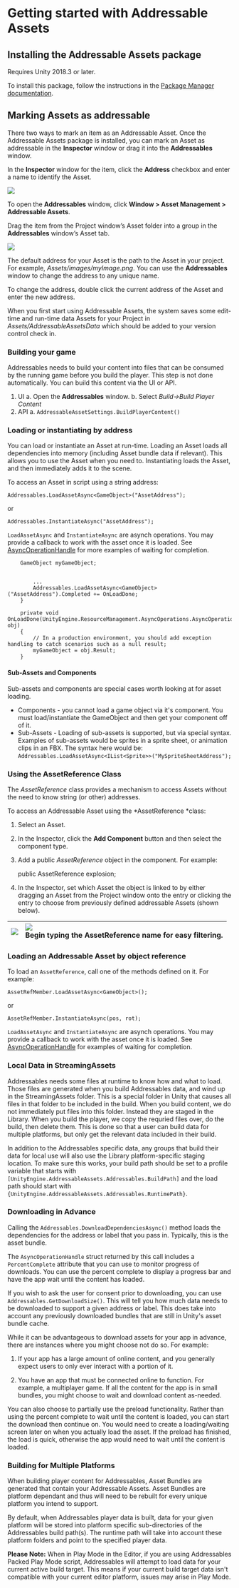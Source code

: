 # Getting started with Addressable Assets

## Installing the Addressable Assets package

Requires Unity 2018.3 or later.

To install this package, follow the instructions in the [Package Manager documentation](https://docs.unity3d.com/Packages/com.unity.package-manager-ui@1.7/manual/index.html).

## Marking Assets as addressable

There two ways to mark an item as an Addressable Asset. Once the Addressable Assets package is installed, you can mark an Asset as addressable in the __Inspector__ window or drag it into the __Addressables__ window.

In the __Inspector__ window for the item, click the __Address__ checkbox and enter a name to identify the Asset.

![](images/inspectorcheckbox.png)

To open the **Addressables** window, click __Window &gt; Asset Management &gt; Addressable Assets__.

Drag the item from the Project window’s Asset folder into a group in the __Addressables__ window’s Asset tab.

![](images/addressableswindow.png)

The default address for your Asset is the path to the Asset in your project. For example, *Assets/images/myImage.png*. You can use the **Addressables** window to change the address to any unique name.

To change the address, double click the current address of the Asset and enter the new address.

When you first start using Addressable Assets, the system saves some edit-time and run-time data Assets for your Project in *Assets/AddressableAssetsData* which should be added to your version control check in.

### Building your game
Addressables needs to build your content into files that can be consumed by the running game before you build the player.  This step is not done automatically.  You can build this content via the UI or API.
1. UI
a. Open the __Addressables__ window.
b. Select _Build->Build Player Content_
2. API
a. `AddressableAssetSettings.BuildPlayerContent()`

### Loading or instantiating by address

You can load or instantiate an Asset at run-time. Loading an Asset loads all dependencies into memory (including Asset bundle data if relevant). This allows you to use the Asset when you need to. Instantiating loads the Asset, and then immediately adds it to the scene.

To access an Asset in script using a string address:

`Addressables.LoadAssetAsync<GameObject>("AssetAddress");`

or

`Addressables.InstantiateAsync("AssetAddress");`

`LoadAssetAsync` and `InstantiateAsync` are asynch operations. You may provide a callback to work with the asset once it is loaded. See [AsyncOperationHandle](AddressableAssetsAsyncOperationHandle) for more examples of waiting for completion.

```
    GameObject myGameObject;
    
    
        ...
        Addressables.LoadAssetAsync<GameObject>("AssetAddress").Completed += OnLoadDone;
    }

    private void OnLoadDone(UnityEngine.ResourceManagement.AsyncOperations.AsyncOperationHandle<GameObject> obj)
    {
        // In a production environment, you should add exception handling to catch scenarios such as a null result;
        myGameObject = obj.Result;
    }
```

#### Sub-Assets and Components
Sub-assets and components are special cases worth looking at for asset loading.  
* Components - you cannot load a game object via it's component.  You must load/instantiate the GameObject and then get your component off of it.
* Sub-Assets - Loading of sub-assets is supported, but via special syntax.  Examples of sub-assets would be sprites in a sprite sheet, or animation clips in an FBX. The syntax here would be: `Addressables.LoadAssetAsync<IList<Sprite>>("MySpriteSheetAddress");`

### Using the AssetReference Class

The *AssetReference* class provides a mechanism to access Assets without the need to know string (or other) addresses.

To access an Addressable Asset using the *AssetReference *class:

1. Select an Asset.
2. In the Inspector, click the __Add Component__ button and then select the component type.
3. Add a public *AssetReference* object in the component.  For example:

    public AssetReference explosion;

4. In the Inspector, set which Asset the object is linked to by either dragging an Asset from the Project window onto the entry or clicking the entry to choose from previously defined addressable Assets (shown below).

| ![](images/Inspectorreferenceselection1.png) | ![](images/Inspectorreferenceselection2.png) <br/>Begin typing the AssetReference name for easy filtering.  |
|:---|:---|

### Loading an Addressable Asset by object reference

To load an `AssetReference`, call one of the methods defined on it. For example:

`AssetRefMember.LoadAssetAsync<GameObject>();`

or

`AssetRefMember.InstantiateAsync(pos, rot);`

`LoadAssetAsync` and `InstantiateAsync` are asynch operations. You may provide a callback to work with the asset once it is loaded. See [AsyncOperationHandle](AddressableAssetsAsyncOperationHandle) for examples of waiting for completion. 

### Local Data in StreamingAssets
Addressables needs some files at runtime to know how and what to load.  Those files are generated when you build Addressables data, and wind up in the StreamingAssets folder.  This is a special folder in Unity that causes all files in that folder to be included in the build.  When you build content, we do not immediately put files into this folder.  Instead they are staged in the Library.  When you build the player, we copy the requried files over, do the build, then delete them.  This is done so that a user can build data for multiple platforms, but only get the relevant data included in their build. 

In addition to the Addressables specific data, any groups that build their data for local use will also use the Library platform-specific staging location.  To make sure this works, your build path should be set to a profile variable that starts with `[UnityEngine.AddressableAssets.Addressables.BuildPath]` and the load path should start with `{UnityEngine.AddressableAssets.Addressables.RuntimePath}`.

### Downloading in Advance

Calling the `Addressables.DownloadDependenciesAsync()` method loads the dependencies for the address or label that you pass in. Typically, this is the asset bundle.

The `AsyncOperationHandle` struct returned by this call includes a `PercentComplete` attribute that you can use to monitor progress of downloads. You can use the percent complete to display a progress bar and have the app wait until the content has loaded.

If you wish to ask the user for consent prior to downloading, you can use `Addressables.GetDownloadSize()`.  This will tell you how much data needs to be downloaded to support a given address or label.  This does take into account any previously downloaded bundles that are still in Unity's asset bundle cache.

While it can be advantageous to download assets for your app in advance, there are instances where you might choose not do so. For example:

1. If your app has a large amount of online content, and you generally expect users to only ever interact with a portion of it.

2. You have an app that must be connected online to function. For example, a multiplayer game. If all the content for the app is in small bundles, you might choose to wait and download content as-needed.

You can also choose to partially use the preload functionality. Rather than using the percent complete to wait until the content is loaded, you can start the download then continue on. You would need to create a loading/waiting screen later on when you actually load the asset. If the preload has finished, the load is quick, otherwise the app would need to wait until the content is loaded.

### Building for Multiple Platforms

When building player content for Addressables, Asset Bundles are generated that contain your Addressable Assets.  Asset Bundles are platform dependant and thus will need to be rebuilt for every unique platform you intend to support.

By default, when Addressables player data is built, data for your given platform will be stored into platform specific sub-directories of the Addressables build path(s).  The runtime path will take into account these platform folders and point to the specified player data.  

__Please Note:__ When in Play Mode in the Editor, if you are using Addressables Packed Play Mode script, Addressables will attempt to load data for your current active build target.  This means if your current build target data isn't compatible with your current editor platform, issues may arise in Play Mode.    
